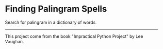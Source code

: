 # Finding Palingram Spells

Search for palingram in a dictionary of words.

---

This project come from the book "Impractical Python Project" by Lee Vaughan.
